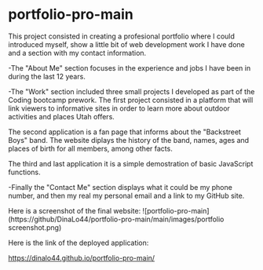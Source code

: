 # portfolio-pro-main

This project consisted in creating a profesional portfolio where I could introduced myself, show a little bit of web development work I have done and a section with my contact information.

-The "About Me" section focuses in the experience and jobs I have been in during the last 12 years. 

-The "Work" section included three small projects I developed as part of the Coding bootcamp prework. The first project consisted in a platform that will link viewers to informative sites in order to learn more about outdoor activities and places Utah offers. 

 The second application is a fan page that informs about the "Backstreet Boys" band. The website diplays the history of the band, names, ages and places of birth for all  members, among other facts.

 The third and last application it is a simple demostration of basic JavaScript functions.


-Finally the "Contact Me" section displays what it could be my phone number, and then my real my personal email and a link to my GitHub site.

Here is a screenshot of the final website:
![portfolio-pro-main](https://github/DinaLo44/portfolio-pro-main/main/images/portfolio screenshot.png)

Here is the link of the deployed application:

https://dinalo44.github.io/portfolio-pro-main/
